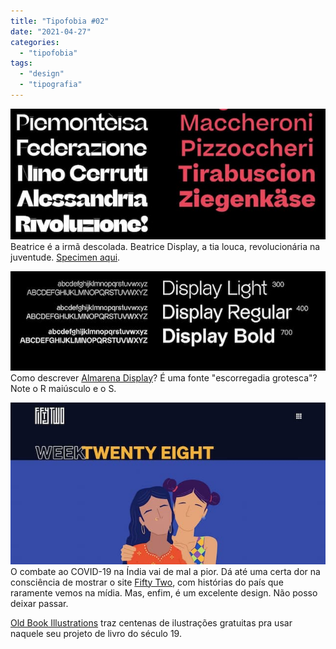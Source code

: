 ```yaml
---
title: "Tipofobia #02"
date: "2021-04-27"
categories: 
  - "tipofobia"
tags: 
  - "design"
  - "tipografia"
---
```


![](images/beatrice.jpg) Beatrice é a irmã descolada. Beatrice Display, a tia louca, revolucionária na juventude. [Specimen aqui](https://sharptype.co/typefaces/beatrice/#specimen "Beatrice fonts").

![](images/almarena.jpg) Como descrever [Almarena Display](https://www.behance.net/gallery/102048615/Almarena-Typeface "Almarena Display")? É uma fonte "escorregadia grotesca"? Note o R maiúsculo e o S.

![](images/52.jpg) O combate ao COVID-19 na Índia vai de mal a pior. Dá até uma certa dor na consciência de mostrar o site [Fifty Two](https://fiftytwo.in/ "52 site"), com histórias do país que raramente vemos na mídia. Mas, enfim, é um excelente design. Não posso deixar passar.

[Old Book Illustrations](https://www.oldbookillustrations.com/subjects/ "Ilustrações antigas gratuitas") traz centenas de ilustrações gratuitas pra usar naquele seu projeto de livro do século 19.
